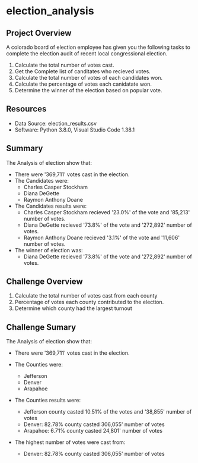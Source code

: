 # election_analysis

## Project Overview

A colorado board of election employee has given you the following tasks to complete the election audit of recent local congressional election.

1. Calculate the total number of votes cast.
2. Get the Complete list of canditates who recieved votes.
3. Calculate the total number of votes of each candidates won.
4. Calculate the percentage of votes each canidatate won.
5. Determine the winner of the election based on popular vote.

## Resources
- Data Source: election_results.csv
- Software: Python 3.8.0, Visual Studio Code 1.38.1

## Summary

The Analysis of election show that: 
- There were '369,711' votes cast in the election.
- The Candidates were:
  - Charles Casper Stockham
  - Diana DeGette
  - Raymon Anthony Doane
- The Candidates results were:
  - Charles Casper Stockham recieved '23.0%' of the vote and '85,213' number of votes.
  - Diana DeGette recieved '73.8%' of the vote and '272,892' number of votes.
  - Raymon Anthony Doane recieved '3.1%' of the vote and '11,606' number of votes.
- The winner of election was:
  - Diana DeGette recieved '73.8%' of the vote and '272,892' number of votes.

## Challenge Overview

1. Calculate the total number of votes cast from each county 
2. Percentage of votes each county contributed to the election.
3. Determine which county had the largest turnout

## Challenge Sumary

The Analysis of election show that: 
- There were '369,711' votes cast in the election.
- The Counties were:
  - Jefferson
  - Denver
  - Arapahoe
- The Counties results were:
  - Jefferson county casted 10.51% of the votes and '38,855' number of votes
  - Denver: 82.78% county casted  306,055' number of votes
  - Arapahoe: 6.71% county casted 24,801' number of votes

- The highest number of votes were cast from:
  - Denver: 82.78% county casted  306,055' number of votes

